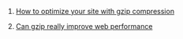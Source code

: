 1. [How to optimize your site with gzip compression](https://betterexplained.com/articles/how-to-optimize-your-site-with-gzip-compression/)

2. [Can gzip really improve web performance](
https://royal.pingdom.com/can-gzip-compression-really-improve-web-performance/)
